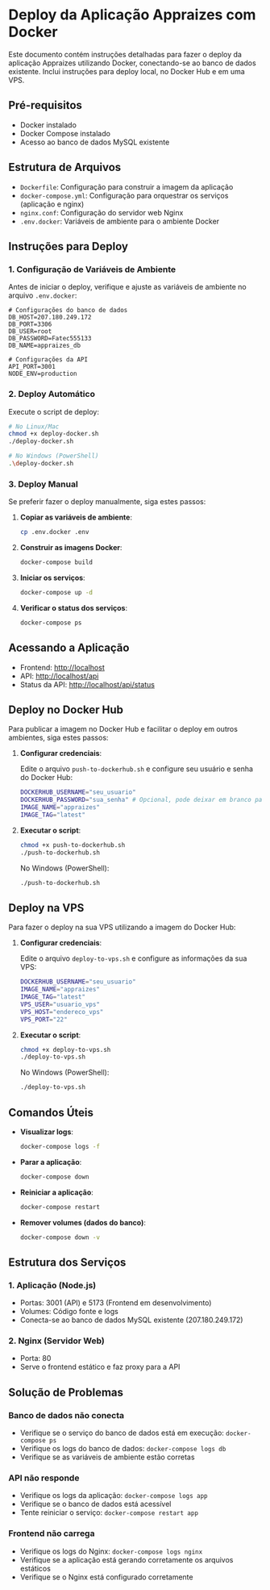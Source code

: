 # Deploy da Aplicação Appraizes com Docker

Este documento contém instruções detalhadas para fazer o deploy da aplicação Appraizes utilizando Docker, conectando-se ao banco de dados existente. Inclui instruções para deploy local, no Docker Hub e em uma VPS.

## Pré-requisitos

- Docker instalado
- Docker Compose instalado
- Acesso ao banco de dados MySQL existente

## Estrutura de Arquivos

- `Dockerfile`: Configuração para construir a imagem da aplicação
- `docker-compose.yml`: Configuração para orquestrar os serviços (aplicação e nginx)
- `nginx.conf`: Configuração do servidor web Nginx
- `.env.docker`: Variáveis de ambiente para o ambiente Docker

## Instruções para Deploy

### 1. Configuração de Variáveis de Ambiente

Antes de iniciar o deploy, verifique e ajuste as variáveis de ambiente no arquivo `.env.docker`:

```env
# Configurações do banco de dados
DB_HOST=207.180.249.172
DB_PORT=3306
DB_USER=root
DB_PASSWORD=Fatec555133
DB_NAME=appraizes_db

# Configurações da API
API_PORT=3001
NODE_ENV=production
```

### 2. Deploy Automático

Execute o script de deploy:

```bash
# No Linux/Mac
chmod +x deploy-docker.sh
./deploy-docker.sh

# No Windows (PowerShell)
.\deploy-docker.sh
```

### 3. Deploy Manual

Se preferir fazer o deploy manualmente, siga estes passos:

1. **Copiar as variáveis de ambiente**:

   ```bash
   cp .env.docker .env
   ```

2. **Construir as imagens Docker**:

   ```bash
   docker-compose build
   ```

3. **Iniciar os serviços**:

   ```bash
   docker-compose up -d
   ```

4. **Verificar o status dos serviços**:

   ```bash
   docker-compose ps
   ```

## Acessando a Aplicação

- Frontend: [http://localhost](http://localhost)
- API: [http://localhost/api](http://localhost/api)
- Status da API: [http://localhost/api/status](http://localhost/api/status)

## Deploy no Docker Hub

Para publicar a imagem no Docker Hub e facilitar o deploy em outros ambientes, siga estes passos:

1. **Configurar credenciais**:

   Edite o arquivo `push-to-dockerhub.sh` e configure seu usuário e senha do Docker Hub:

   ```bash
   DOCKERHUB_USERNAME="seu_usuario"
   DOCKERHUB_PASSWORD="sua_senha" # Opcional, pode deixar em branco para digitar durante a execução
   IMAGE_NAME="appraizes"
   IMAGE_TAG="latest"
   ```

2. **Executar o script**:

   ```bash
   chmod +x push-to-dockerhub.sh
   ./push-to-dockerhub.sh
   ```

   No Windows (PowerShell):

   ```bash
   ./push-to-dockerhub.sh
   ```

## Deploy na VPS

Para fazer o deploy na sua VPS utilizando a imagem do Docker Hub:

1. **Configurar credenciais**:

   Edite o arquivo `deploy-to-vps.sh` e configure as informações da sua VPS:

   ```bash
   DOCKERHUB_USERNAME="seu_usuario"
   IMAGE_NAME="appraizes"
   IMAGE_TAG="latest"
   VPS_USER="usuario_vps"
   VPS_HOST="endereco_vps"
   VPS_PORT="22"
   ```

2. **Executar o script**:

   ```bash
   chmod +x deploy-to-vps.sh
   ./deploy-to-vps.sh
   ```

   No Windows (PowerShell):

   ```bash
   ./deploy-to-vps.sh
   ```

## Comandos Úteis

- **Visualizar logs**:

  ```bash
  docker-compose logs -f
  ```

- **Parar a aplicação**:

  ```bash
  docker-compose down
  ```

- **Reiniciar a aplicação**:

  ```bash
  docker-compose restart
  ```

- **Remover volumes (dados do banco)**:

  ```bash
  docker-compose down -v
  ```

## Estrutura dos Serviços

### 1. Aplicação (Node.js)

- Portas: 3001 (API) e 5173 (Frontend em desenvolvimento)
- Volumes: Código fonte e logs
- Conecta-se ao banco de dados MySQL existente (207.180.249.172)

### 2. Nginx (Servidor Web)

- Porta: 80
- Serve o frontend estático e faz proxy para a API

## Solução de Problemas

### Banco de dados não conecta

- Verifique se o serviço do banco de dados está em execução: `docker-compose ps`
- Verifique os logs do banco de dados: `docker-compose logs db`
- Verifique se as variáveis de ambiente estão corretas

### API não responde

- Verifique os logs da aplicação: `docker-compose logs app`
- Verifique se o banco de dados está acessível
- Tente reiniciar o serviço: `docker-compose restart app`

### Frontend não carrega

- Verifique os logs do Nginx: `docker-compose logs nginx`
- Verifique se a aplicação está gerando corretamente os arquivos estáticos
- Verifique se o Nginx está configurado corretamente
